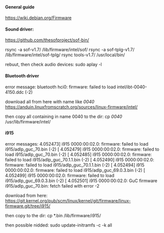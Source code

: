 #### General guide
https://wiki.debian.org/Firmware

#### Sound driver:
https://github.com/thesofproject/sof-bin/

rsync -a sof-v1.7/       /lib/firmware/intel/sof/
rsync -a sof-tplg-v1.7/  /lib/firmware/intel/sof-tplg/
rsync tools-v1.7/        /usr/local/bin/

rebuut, then check audio devices:
sudo aplay -l

#### Bluetooth driver
error message:
bluetooth hci0: firmware: failed to load intel/ibt-0040-4150.ddc (-2)

download all from here with name like *0040*
https://anduin.linuxfromscratch.org/sources/linux-firmware/intel/

then copy all containing in name 0040 to the dir:
cp *0040* /usr/lib/firmware/intel/


#### i915
error messages:
4.052473] i915 0000:00:02.0: firmware: failed to load i915/adlp_guc_70.bin (-2)
[    4.052479] i915 0000:00:02.0: firmware: failed to load i915/adlp_guc_70.bin (-2)
[    4.052485] i915 0000:00:02.0: firmware: failed to load i915/adlp_guc_70.1.1.bin (-2)
[    4.052490] i915 0000:00:02.0: firmware: failed to load i915/adlp_guc_70.1.1.bin (-2)
[    4.052494] i915 0000:00:02.0: firmware: failed to load i915/adlp_guc_69.0.3.bin (-2)
[    4.052499] i915 0000:00:02.0: firmware: failed to load i915/adlp_guc_69.0.3.bin (-2)
[    4.052501] i915 0000:00:02.0: GuC firmware i915/adlp_guc_70.bin: fetch failed with error -2

download from here:
https://git.kernel.org/pub/scm/linux/kernel/git/firmware/linux-firmware.git/tree/i915/

then copy to the dir:
cp *.bin /lib/firmware/i915/

then possible nidded:
sudo update-initramfs -c -k all
